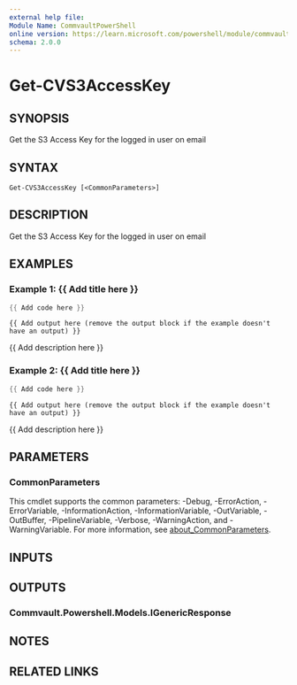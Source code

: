 ```yaml
---
external help file:
Module Name: CommvaultPowerShell
online version: https://learn.microsoft.com/powershell/module/commvaultpowershell/get-cvs3accesskey
schema: 2.0.0
---
```


# Get-CVS3AccessKey

## SYNOPSIS
Get the S3 Access Key for the logged in user on email

## SYNTAX

```
Get-CVS3AccessKey [<CommonParameters>]
```

## DESCRIPTION
Get the S3 Access Key for the logged in user on email

## EXAMPLES

### Example 1: {{ Add title here }}
```powershell
{{ Add code here }}
```

```output
{{ Add output here (remove the output block if the example doesn't have an output) }}
```

{{ Add description here }}

### Example 2: {{ Add title here }}
```powershell
{{ Add code here }}
```

```output
{{ Add output here (remove the output block if the example doesn't have an output) }}
```

{{ Add description here }}

## PARAMETERS

### CommonParameters
This cmdlet supports the common parameters: -Debug, -ErrorAction, -ErrorVariable, -InformationAction, -InformationVariable, -OutVariable, -OutBuffer, -PipelineVariable, -Verbose, -WarningAction, and -WarningVariable. For more information, see [about_CommonParameters](http://go.microsoft.com/fwlink/?LinkID=113216).

## INPUTS

## OUTPUTS

### Commvault.Powershell.Models.IGenericResponse

## NOTES

## RELATED LINKS

